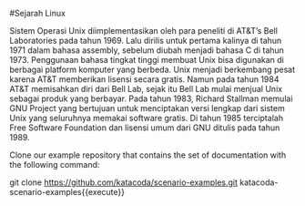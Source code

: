 #Sejarah Linux

Sistem Operasi Unix diimplementasikan oleh para peneliti di AT&T’s Bell Laboratories pada tahun 
1969. Lalu dirilis untuk pertama kalinya di tahun 1971 dalam bahasa assembly, sebelum diubah menjadi 
bahasa C di tahun 1973.
Penggunaan bahasa tingkat tinggi membuat Unix bisa digunakan di berbagai platform komputer yang 
berbeda. Unix menjadi berkembang pesat karena AT&T memberikan lisensi secara gratis. Namun pada 
tahun 1984 AT&T memisahkan diri dari Bell Lab, sejak itu Bell Lab mulai menjual Unix sebagai 
produk yang berbayar.
Pada tahun 1983, Richard Stallman memulai GNU Project yang bertujuan untuk menciptakan versi 
lengkap dari sistem Unix yang seluruhnya memakai software gratis. Di tahun 1985 terciptalah Free 
Software Foundation dan lisensi umum dari GNU ditulis pada tahun 1989.

Clone our example repository that contains the set of documentation with the following command:

git clone https://github.com/katacoda/scenario-examples.git katacoda-scenario-examples{{execute}}